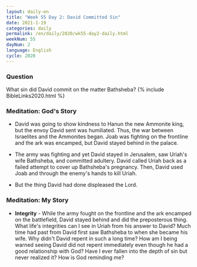 ```yaml
---
layout: daily-en
title: "Week 55 Day 2: David Committed Sin"
date: 2021-1-19 
categories: daily
permalink: /en/daily/2020/wk55-day2-daily.html
weekNum: 55
dayNum: 2
language: English
cycle: 2020
---
```


### Question     
What sin did David commit on the matter Bathsheba?
{% include BibleLinks2020.html %} 

### Meditation: God's Story   
+ David was going to show kindness to Hanun the new Ammonite king, but the envoy David sent was humiliated. Thus, the war between Israelites and the Ammonites began. Joab was fighting on the frontline and the ark was encamped, but David stayed behind in the palace. 

+ The army was fighting and yet David stayed in Jerusalem, saw Uriah's wife Bathsheba, and committed adultery. David called Uriah back as a failed attempt to cover up Bathsheba's pregnancy. Then, David used Joab and through the enemy's hands to kill Uriah. 

+ But the thing David had done displeased the Lord. 

### Meditation: My Story   
+ **Integrity** - While the army fought on the frontline and the ark encamped on the battlefield, David stayed behind and did the preposterous thing. What life's integrities can I see in Uriah from his answer to David? Much time had past from David first saw Bathsheba to when she became his wife. Why didn't David repent in such a long time? How am I being warned seeing David did not repent immediately even though he had a good relationship with God? Have I ever fallen into the depth of sin but never realized it? How is God reminding me? 
